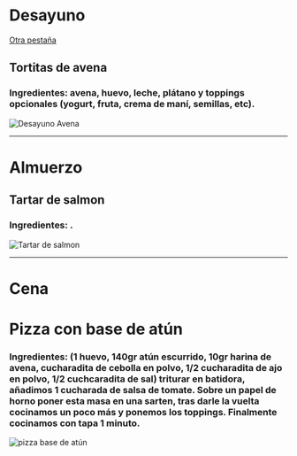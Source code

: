# Desayuno

[Otra pestaña](./otro.md)

## Tortitas de avena

### Ingredientes: avena, huevo, leche, plátano y toppings opcionales (yogurt, fruta, crema de maní, semillas, etc).

![Desayuno Avena](des.jpeg)

***

# Almuerzo

## Tartar de salmon

### Ingredientes: .

![Tartar de salmon](almu.jpeg)

***

# Cena

# Pizza con base de atún

### Ingredientes: (1 huevo, 140gr atún escurrido, 10gr harina de avena, cucharadita de cebolla en polvo, 1/2 cucharadita de ajo en polvo, 1/2 cuchcaradita de sal) triturar en batidora, añadimos 1 cucharada de salsa de tomate. Sobre un papel de horno poner esta masa en una sarten, tras darle la vuelta cocinamos un poco más y ponemos los toppings. Finalmente cocinamos con tapa 1 minuto.

![pizza base de atún](cena.jpeg)